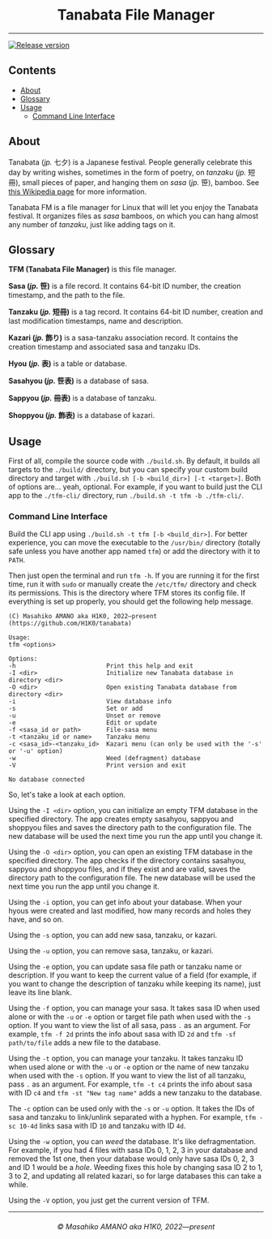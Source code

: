 <h1 align="center">Tanabata File Manager</h1>

---

[![Release version][release-shield]][release-link]

## Contents

- [About](#about)
- [Glossary](#glossary)
- [Usage](#usage)
  - [Command Line Interface](#command-line-interface)

## About

Tanabata (_jp._ 七夕) is a Japanese festival. People generally celebrate this day by writing wishes, sometimes in the form of poetry, on _tanzaku_ (_jp._ 短冊), small pieces of paper, and hanging them on _sasa_ (_jp._ 笹), bamboo. See [this Wikipedia page](https://en.wikipedia.org/wiki/Tanabata) for more information.

Tanabata FM is a file manager for Linux that will let you enjoy the Tanabata festival. It organizes files as _sasa_ bamboos, on which you can hang almost any number of _tanzaku_, just like adding tags on it.

## Glossary

**TFM (Tanabata File Manager)** is this file manager.

**Sasa (_jp._ 笹)** is a file record. It contains 64-bit ID number, the creation timestamp, and the path to the file.

**Tanzaku (_jp._ 短冊)** is a tag record. It contains 64-bit ID number, creation and last modification timestamps, name and description.

**Kazari (_jp._ 飾り)** is a sasa-tanzaku association record. It contains the creation timestamp and associated sasa and tanzaku IDs.

**Hyou (_jp._ 表)** is a table or database.

**Sasahyou (_jp._ 笹表)** is a database of sasa.

**Sappyou (_jp._ 冊表)** is a database of tanzaku.

**Shoppyou (_jp._ 飾表)** is a database of kazari.

## Usage

First of all, compile the source code with `./build.sh`. By default, it builds all targets to the `./build/` directory, but you can specify your custom build directory and target with `./build.sh [-b <build_dir>] [-t <target>]`. Both of options are... yeah, optional. For example, if you want to build just the CLI app to the `./tfm-cli/` directory, run `./build.sh -t tfm -b ./tfm-cli/`.

### Command Line Interface

Build the CLI app using `./build.sh -t tfm [-b <build_dir>]`. For better experience, you can move the executable to the `/usr/bin/` directory (totally safe unless you have another app named `tfm`) or add the directory with it to `PATH`.

Then just open the terminal and run `tfm -h`. If you are running it for the first time, run it with `sudo` or manually create the `/etc/tfm/` directory and check its permissions. This is the directory where TFM stores its config file. If everything is set up properly, you should get the following help message.

```
(C) Masahiko AMANO aka H1K0, 2022—present
(https://github.com/H1K0/tanabata)

Usage:
tfm <options>

Options:
-h                         Print this help and exit
-I <dir>                   Initialize new Tanabata database in directory <dir>
-O <dir>                   Open existing Tanabata database from directory <dir>
-i                         View database info
-s                         Set or add
-u                         Unset or remove
-e                         Edit or update
-f <sasa_id or path>       File-sasa menu
-t <tanzaku_id or name>    Tanzaku menu
-c <sasa_id>-<tanzaku_id>  Kazari menu (can only be used with the '-s' or '-u' option)
-w                         Weed (defragment) database
-V                         Print version and exit

No database connected
```

So, let's take a look at each option.

Using the `-I <dir>` option, you can initialize an empty TFM database in the specified directory. The app creates empty sasahyou, sappyou and shoppyou files and saves the directory path to the configuration file. The new database will be used the next time you run the app until you change it.

Using the `-O <dir>` option, you can open an existing TFM database in the specified directory. The app checks if the directory contains sasahyou, sappyou and shoppyou files, and if they exist and are valid, saves the directory path to the configuration file. The new database will be used the next time you run the app until you change it.

Using the `-i` option, you can get info about your database. When your hyous were created and last modified, how many records and holes they have, and so on.

Using the `-s` option, you can add new sasa, tanzaku, or kazari.

Using the `-u` option, you can remove sasa, tanzaku, or kazari.

Using the `-e` option, you can update sasa file path or tanzaku name or description. If you want to keep the current value of a field (for example, if you want to change the description of tanzaku while keeping its name), just leave its line blank.

Using the `-f` option, you can manage your sasa. It takes sasa ID when used alone or with the `-u` or `-e` option or target file path when used with the `-s` option. If you want to view the list of all sasa, pass `.` as an argument. For example, `tfm -f 2d` prints the info about sasa with ID `2d` and `tfm -sf path/to/file` adds a new file to the database.

Using the `-t` option, you can manage your tanzaku. It takes tanzaku ID when used alone or with the `-u` or `-e` option or the name of new tanzaku when used with the `-s` option. If you want to view the list of all tanzaku, pass `.` as an argument. For example, `tfm -t c4` prints the info about sasa with ID `c4` and `tfm -st "New tag name"` adds a new tanzaku to the database.

The `-c` option can be used only with the `-s` or `-u` option. It takes the IDs of sasa and tanzaku to link/unlink separated with a hyphen. For example, `tfm -sc 10-4d` links sasa with ID `10` and tanzaku with ID `4d`.

Using the `-w` option, you can _weed_ the database. It's like defragmentation. For example, if you had 4 files with sasa IDs 0, 1, 2, 3 in your database and removed the 1st one, then your database would only have sasa IDs 0, 2, 3 and ID 1 would be a _hole_. Weeding fixes this hole by changing sasa ID 2 to 1, 3 to 2, and updating all related kazari, so for large databases this can take a while.

Using the `-V` option, you just get the current version of TFM.

---

<h6 align="center"><i>&copy; Masahiko AMANO aka H1K0, 2022—present</i></h6>

[release-shield]: https://img.shields.io/github/release/H1K0/tanabata/all.svg?style=for-the-badge
[release-link]: https://github.com/H1K0/tanabata/releases
